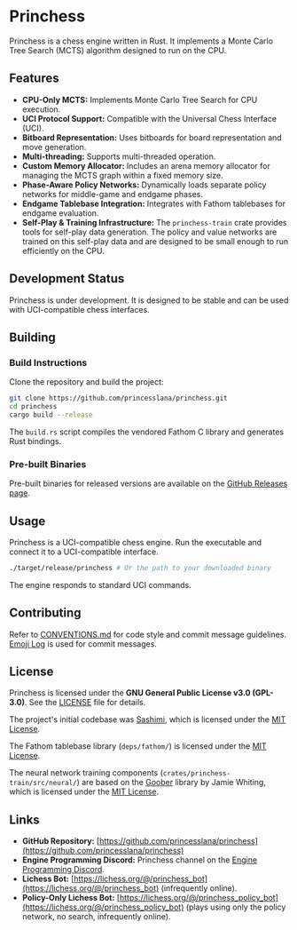 # Princhess

Princhess is a chess engine written in Rust. It implements a Monte Carlo Tree Search (MCTS) algorithm designed to run on the CPU.

## Features

*   **CPU-Only MCTS:** Implements Monte Carlo Tree Search for CPU execution.
*   **UCI Protocol Support:** Compatible with the Universal Chess Interface (UCI).
*   **Bitboard Representation:** Uses bitboards for board representation and move generation.
*   **Multi-threading:** Supports multi-threaded operation.
*   **Custom Memory Allocator:** Includes an arena memory allocator for managing the MCTS graph within a fixed memory size.
*   **Phase-Aware Policy Networks:** Dynamically loads separate policy networks for middle-game and endgame phases.
*   **Endgame Tablebase Integration:** Integrates with Fathom tablebases for endgame evaluation.
*   **Self-Play & Training Infrastructure:** The `princhess-train` crate provides tools for self-play data generation. The policy and value networks are trained on this self-play data and are designed to be small enough to run efficiently on the CPU.

## Development Status

Princhess is under development. It is designed to be stable and can be used with UCI-compatible chess interfaces.

## Building

### Build Instructions

Clone the repository and build the project:

```bash
git clone https://github.com/princesslana/princhess.git
cd princhess
cargo build --release
```

The `build.rs` script compiles the vendored Fathom C library and generates Rust bindings.

### Pre-built Binaries

Pre-built binaries for released versions are available on the [GitHub Releases page](https://github.com/princesslana/princhess/releases).

## Usage

Princhess is a UCI-compatible chess engine. Run the executable and connect it to a UCI-compatible interface.

```bash
./target/release/princhess # Or the path to your downloaded binary
```

The engine responds to standard UCI commands.

## Contributing

Refer to [CONVENTIONS.md](CONVENTIONS.md) for code style and commit message guidelines.
[Emoji Log](https://github.com/ahmadawais/Emoji-Log) is used for commit messages.

## License

Princhess is licensed under the **GNU General Public License v3.0 (GPL-3.0)**. See the [LICENSE](LICENSE) file for details.

The project's initial codebase was [Sashimi](https://github.com/zxqfl/sashimi), which is licensed under the [MIT License](LICENSE.sashimi).

The Fathom tablebase library (`deps/fathom/`) is licensed under the [MIT License](LICENSE.fathom).

The neural network training components (`crates/princhess-train/src/neural/`) are based on the [Goober](https://github.com/jw1912/goober/) library by Jamie Whiting, which is licensed under the [MIT License](LICENSE.goober).

## Links

*   **GitHub Repository:** [https://github.com/princesslana/princhess](https://github.com/princesslana/princhess)
*   **Engine Programming Discord:** Princhess channel on the [Engine Programming Discord](https://discord.gg/YctB2p4).
*   **Lichess Bot:** [https://lichess.org/@/princhess_bot](https://lichess.org/@/princhess_bot) (infrequently online).
*   **Policy-Only Lichess Bot:** [https://lichess.org/@/princhess_policy_bot](https://lichess.org/@/princhess_policy_bot) (plays using only the policy network, no search, infrequently online).
